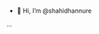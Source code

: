 - 👋 Hi, I’m @shahidhannure

...

<!---
shahidhannure/shahidhannure is a ✨ special ✨ repository because its `README.md` (this file) appears on your GitHub profile.
You can click the Preview link to take a look at your changes.
--->
